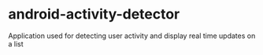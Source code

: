 # android-activity-detector
Application used for detecting user activity and display real time updates on a list  
